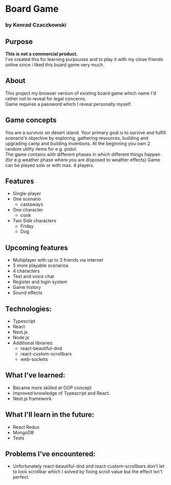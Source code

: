 # Board Game

### by Konrad Czaczkowski

## Purpose

<strong>This is not a commercial product.</strong>
<br> I've created this for learning purpouses and to play it with my close friends online since i liked this board game
very much.

## About

This project my browser version of existing board
game which name I'd rather not to reveal for legal concerns.
<br>
Game requires a password which I reveal personally myself.

## Game concepts

You are a survivor on desert island. Your primary goal is
to survive and fulfill scenario's objective by exploring,
gathering resources, building and upgrading camp and building inventions.
At the beginning you own 2 random utility items for e.g. pistol.
<br>
The game contains with different phases in which different things happen  (for e.g weather phase where you are disposed
to weather effects)
Game can be played solo or with max. 4 players.

## Features

* Single-player
* One scenario
    * castaways
* One character
    * cook
* Two Side characters
    * Friday
    * Dog

## Upcoming features

* Multiplayer with up to 3 friends via internet
* 5 more playable scenarios
* 4 characters
* Text and voice chat
* Register and login system
* Game history
* Sound effects

## Technologies:

* Typescript
* React
* Next.js
* Node.js
* Additional libraries:
    * react-beautiful-dnd
    * react-custom-scrollbars
    * web-sockets

## What I've learned:

* Became more skilled at OOP concept
* Improved knowledge of Typescript and React.
* Next.js framework

## What I'll learn in the future:

* React Redux
* MongoDB
* Tests

## Problems I've encountered:

* Unfortunately react-beautiful-dnd and
  react-custom-scrollbars don't let to lock scrollbar
  which I solved by fixing scroll value but the effect Isn't perfect.
